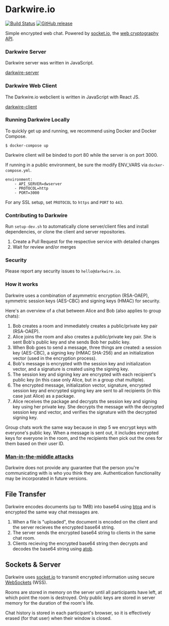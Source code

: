 # Darkwire.io

[![Build Status](https://travis-ci.org/seripap/darkwire.io.svg?branch=master)](https://travis-ci.org/seripap/darkwire.io) [![GitHub release](https://img.shields.io/github/release/seripap/darkwire.io.svg)]()

Simple encrypted web chat. Powered by [socket.io](http://socket.io), the [web cryptography API](https://developer.mozilla.org/en-US/docs/Web/API/Window/crypto).

### Darkwire Server

Darkwire server was written in JavaScript.

[darkwire-server](https://github.com/seripap/darkwire-server) 

### Darkwire Web Client

The Darkwire.io webclient is written in JavaScript with React JS.

[darkwire-client](https://github.com/seripap/darkwire-client) 

### Running Darkwire Locally

To quickly get up and running, we recommend using Docker and Docker Compose.

```
$ docker-compose up
```

Darkwire client will be binded to port 80 while the server is on port 3000.

If running in a public environment, be sure the modify ENV_VARS via `docker-compose.yml`.

```
environment:
    - API_SERVER=dwserver
    - PROTOCOL=http
    - PORT=3000
```

For any SSL setup, set `PROTOCOL` to `https` and `PORT` to `443`.

### Contributing to Darkwire

Run `setup-dev.sh` to automatically clone server/client files and install dependencies, or clone the client and server repositories.

1. Create a Pull Request for the respective service with detailed changes
2. Wait for review and/or merges

### Security

Please report any security issues to `hello@darkwire.io`.

### How it works

Darkwire uses a combination of asymmetric encryption (RSA-OAEP), symmetric session keys (AES-CBC) and signing keys (HMAC) for security.

Here's an overview of a chat between Alice and Bob (also applies to group chats):

1. Bob creates a room and immediately creates a public/private key pair (RSA-OAEP).
2. Alice joins the room and also creates a public/private key pair. She is sent Bob's public key and she sends Bob her public key.
3. When Bob goes to send a message, three things are created: a session key (AES-CBC), a signing key (HMAC SHA-256) and an initialization vector (used in the encryption process).
4. Bob's message is encrypted with the session key and initialization vector, and a signature is created using the signing key. 
5. The session key and signing key are encrypted with each recipient's public key (in this case only Alice, but in a group chat multiple).
6. The encrypted message, initialization vector, signature, encrypted session key and encrypted signing key are sent to all recipients (in this case just Alice) as a package.
7. Alice receives the package and decrypts the session key and signing key using her private key. She decrypts the message with the decrypted session key and vector, and verifies the signature with the decrypted signing key.

Group chats work the same way because in step 5 we encrypt keys with everyone's public key. When a message is sent out, it includes encrypted keys for everyone in the room, and the recipients then pick out the ones for them based on their user ID.

### [Man-in-the-middle attacks](https://en.wikipedia.org/wiki/Man-in-the-middle_attack)

Darkwire does not provide any guarantee that the person you're communicating with is who you think they are. Authentication functionality may be incorporated in future versions.

## File Transfer

Darkwire encodes documents (up to 1MB) into base64 using [btoa](https://developer.mozilla.org/en-US/docs/Web/API/WindowBase64/btoa) and is encrypted the same way chat messages are. 

1. When a file is "uploaded", the document is encoded on the client and the server recieves the encrypted base64 string.
2. The server sends the encrypted base64 string to clients in the same chat room.
3. Clients recieving the encrypted base64 string then decrypts and decodes the base64 string using [atob](https://developer.mozilla.org/en-US/docs/Web/API/WindowBase64/atob).

## Sockets & Server

Darkwire uses [socket.io](http://socket.io) to transmit encrypted information using secure [WebSockets](https://en.wikipedia.org/wiki/WebSocket) (WSS).

Rooms are stored in memory on the server until all participants have left, at which point the room is destroyed. Only public keys are stored in server memory for the duration of the room's life.

Chat history is stored in each participant's browser, so it is effectively erased (for that user) when their window is closed.
